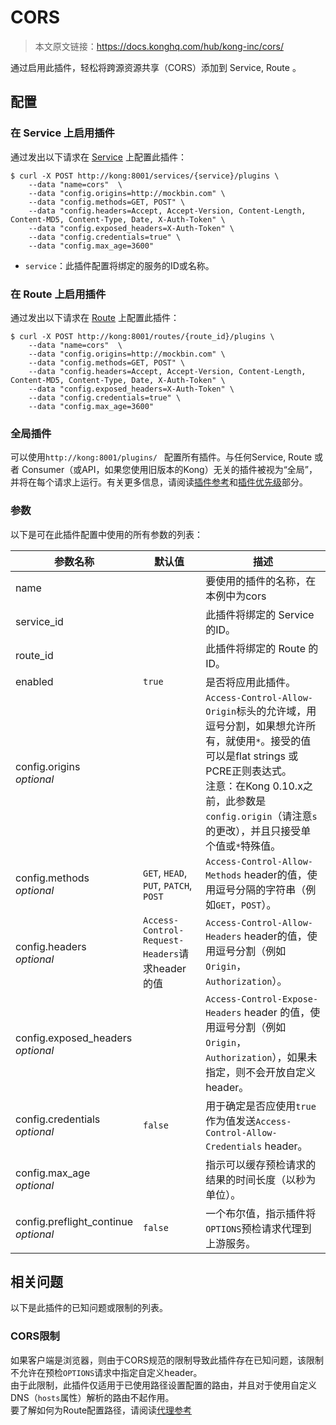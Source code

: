 # CORS

> 本文原文链接：https://docs.konghq.com/hub/kong-inc/cors/

通过启用此插件，轻松将跨源资源共享（CORS）添加到 Service, Route 。

## 配置

### 在 Service 上启用插件

通过发出以下请求在 [Service](https://docs.konghq.com/latest/admin-api/#service-object) 上配置此插件：

```
$ curl -X POST http://kong:8001/services/{service}/plugins \
    --data "name=cors"  \
    --data "config.origins=http://mockbin.com" \
    --data "config.methods=GET, POST" \
    --data "config.headers=Accept, Accept-Version, Content-Length, Content-MD5, Content-Type, Date, X-Auth-Token" \
    --data "config.exposed_headers=X-Auth-Token" \
    --data "config.credentials=true" \
    --data "config.max_age=3600"
```

- `service`：此插件配置将绑定的服务的ID或名称。

### 在 Route 上启用插件

通过发出以下请求在 [Route](https://docs.konghq.com/latest/admin-api/#Route-object) 上配置此插件：

```
$ curl -X POST http://kong:8001/routes/{route_id}/plugins \
    --data "name=cors"  \
    --data "config.origins=http://mockbin.com" \
    --data "config.methods=GET, POST" \
    --data "config.headers=Accept, Accept-Version, Content-Length, Content-MD5, Content-Type, Date, X-Auth-Token" \
    --data "config.exposed_headers=X-Auth-Token" \
    --data "config.credentials=true" \
    --data "config.max_age=3600"
```

### 全局插件

可以使用`http://kong:8001/plugins/ ` 配置所有插件。与任何Service, Route 或者 Consumer（或API，如果您使用旧版本的Kong）无关的插件被视为“全局”，并将在每个请求上运行。有关更多信息，请阅读[插件参考](https://docs.konghq.com/latest/admin-api/#add-plugin)和[插件优先级](https://docs.konghq.com/latest/admin-api/#precedence)部分。

### 参数

以下是可在此插件配置中使用的所有参数的列表：

| 参数名称 | 默认值 | 描述 | 
| -------- | ------ | ---- |
| name |  | 要使用的插件的名称，在本例中为cors | 
| service_id | | 此插件将绑定的 Service 的ID。 |
| route_id |  | 此插件将绑定的 Route 的ID。 |
| enabled | `true` |  是否将应用此插件。 |
| config.origins <br> *optional* |  | `Access-Control-Allow-Origin`标头的允许域，用逗号分割，如果想允许所有，就使用`*`。接受的值可以是flat strings 或PCRE正则表达式。 <br> 注意：在Kong 0.10.x之前，此参数是`config.origin`（请注意`s`的更改），并且只接受单个值或`*`特殊值。|
| config.methods <br> *optional* | `GET`, `HEAD`, `PUT`, `PATCH`, `POST` | `Access-Control-Allow-Methods` header的值，使用逗号分隔的字符串（例如`GET`，`POST`）。 |
| config.headers <br> *optional* | `Access-Control-Request-Headers`请求header的值 | `Access-Control-Allow-Headers` header的值，使用逗号分割（例如`Origin`，`Authorization`）。 |
| config.exposed_headers <br> *optional* | | `Access-Control-Expose-Headers` header 的值，使用逗号分割（例如`Origin`，`Authorization`），如果未指定，则不会开放自定义header。 |
| config.credentials <br> *optional* | `false` | 用于确定是否应使用`true`作为值发送`Access-Control-Allow-Credentials` header。
| config.max_age <br> *optional* | | 指示可以缓存预检请求的结果的时间长度（以秒为单位）。 |
| config.preflight_continue <br> *optional* | `false` | 一个布尔值，指示插件将`OPTIONS`预检请求代理到上游服务。 |

## 相关问题

以下是此插件的已知问题或限制的列表。

### CORS限制

如果客户端是浏览器，则由于CORS规范的限制导致此插件存在已知问题，该限制不允许在预检`OPTIONS`请求中指定自定义header。  
由于此限制，此插件仅适用于已使用路径设置配置的路由，并且对于使用自定义DNS（`hosts`属性）解析的路由不起作用。  
要了解如何为Route配置路径，请阅读[代理参考](https://docs.konghq.com/0.12.x/proxy/#request-uri)











